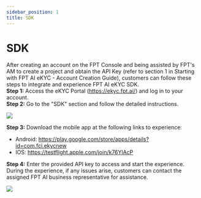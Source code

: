 ```yaml
---
sidebar_position: 1
title: SDK
---
```


# SDK
After creating an account on the FPT Console and being assisted by FPT's AM to create a project and obtain the API Key (refer to section 1 in Starting with FPT AI eKYC - Account Creation Guide), customers can follow these steps to integrate and experience FPT AI eKYC SDK.<br/>
**Step 1:** Access the eKYC Portal (https://ekyc.fpt.ai/) and log in to your account.<br/>
**Step 2:** Go to the "SDK" section and follow the detailed instructions.
<div style={{textAlign: 'center'}}>
    <img src="/ekyc picture/sdk.png"/>
</div>

**Step 3:** Download the mobile app at the following links to experience:

- Android: https://play.google.com/store/apps/details?id=com.fci.ekycnew
- IOS: https://testflight.apple.com/join/k76YlAcP

**Step 4:** Enter the provided API key to access and start the experience. During the experience, if any issues arise, customers can contact the assigned FPT AI business representative for assistance.

<div style={{textAlign: 'center'}}>
    <img src="/ekyc picture/apikey.png"/>
</div>